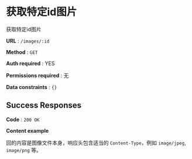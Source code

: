 # 获取特定id图片

获取特定id图片

**URL** : `/images/:id`

**Method** : `GET`

**Auth required** : YES

**Permissions required** : 无

**Data constraints** : `{}`

## Success Responses

**Code** : `200 OK`

**Content example**

回的内容是图像文件本身，响应头包含适当的 `Content-Type`，例如 `image/jpeg`, `image/png` 等。